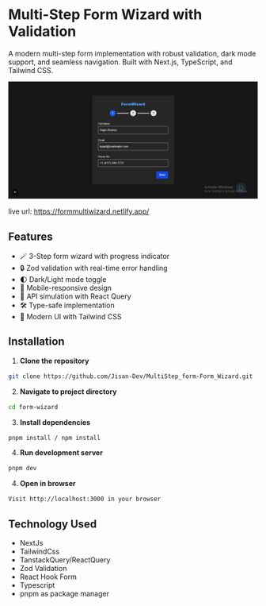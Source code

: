 # Multi-Step Form Wizard with Validation

A modern multi-step form implementation with robust validation, dark mode support, and seamless navigation. Built with Next.js, TypeScript, and Tailwind CSS.

![Form Demo Screenshot](./public/screenshot.png)

live url: https://formmultiwizard.netlify.app/

## Features

- 🪄 3-Step form wizard with progress indicator
- 🔒 Zod validation with real-time error handling
- 🌓 Dark/Light mode toggle
- 📱 Mobile-responsive design
- 📡 API simulation with React Query
- 🛠 Type-safe implementation
- 🎨 Modern UI with Tailwind CSS

## Installation

1. **Clone the repository**

```bash
git clone https://github.com/Jisan-Dev/MultiStep_form-Form_Wizard.git
```

2. **Navigate to project directory**

```bash
cd form-wizard
```

3. **Install dependencies**

```bash
pnpm install / npm install
```

4. **Run development server**

```bash
pnpm dev
```

4. **Open in browser**

```bash
Visit http://localhost:3000 in your browser
```

## Technology Used

- NextJs
- TailwindCss
- TanstackQuery/ReactQuery
- Zod Validation
- React Hook Form
- Typescript
- pnpm as package manager
